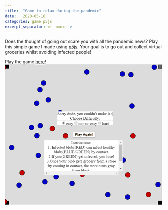 ```yaml
---
title:  "Game to relax during the pandemic"
date:   2020-05-16
categories: game p5js
excerpt_separator: <!--more-->
---
```

Does the thought of going out scare you with all the pandemic news? Play this simple game I made using [p5js][p5js]. Your goal is to go out and collect virtual groceries whilst avoiding infected people!
<!--more-->
<meta name="description" content="{{ post.excerpt }}"/>

Play the game [here][covid-game]!
![covid game](/assets/images/covid_game.PNG)

[covid-game]: http://epidemic.tarshar.com/
[p5js]: https://p5js.org/
